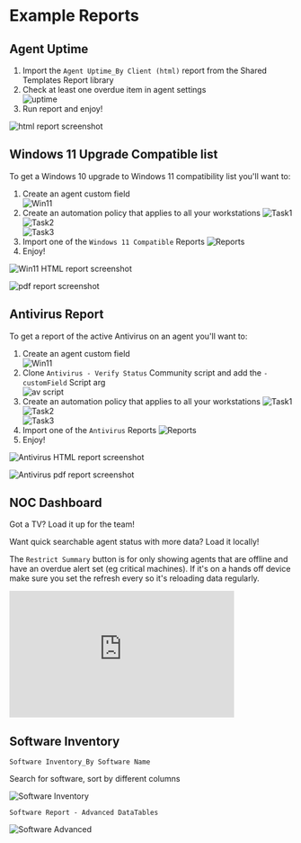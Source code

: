 # Example Reports

## Agent Uptime

1. Import the `Agent Uptime_By Client (html)` report from the Shared Templates Report library
2. Check at least one overdue item in agent settings<br>![uptime](../images/example_uptime_setting.png)
3. Run report and enjoy!

![html report screenshot](../images/example_uptimereport.png)

## Windows 11 Upgrade Compatible list

To get a Windows 10 upgrade to Windows 11 compatibility list you'll want to:

1. Create an agent custom field<br>![Win11](../images/example_win11_compatible_customfield.png)
2. Create an automation policy that applies to all your workstations ![Task1](../images/example_win11_compatible_task1.png)<br>![Task2](../images/example_win11_compatible_task2.png)<br>![Task3](../images/example_win11_compatible_task3.png)
3. Import one of the `Windows 11 Compatible` Reports ![Reports](../images/example_win11_reports.png)
4. Enjoy!

![Win11 HTML report screenshot](../images/example_win11_compatible_reporthtml.png)


![pdf report screenshot](../images/example_win11_compatible_reportpdf.png)

## Antivirus Report

To get a report of the active Antivirus on an agent you'll want to:

1. Create an agent custom field<br>![Win11](../images/example_av_customfield.png)
2. Clone `Antivirus - Verify Status` Community script and add the `-customField` Script arg<br>![av script](../images/example_av_script.png)
3. Create an automation policy that applies to all your workstations ![Task1](../images/example_av_task1.png)<br>![Task2](../images/example_av_task2.png)<br>![Task3](../images/example_av_task3.png)
4. Import one of the `Antivirus` Reports ![Reports](../images/example_av_reportimport.png)
5. Enjoy!

![Antivirus HTML report screenshot](../images/example_av_reporthtml.png)

![Antivirus pdf report screenshot](../images/example_av_reportpdf.png)

## NOC Dashboard

Got a TV? Load it up for the team!

Want quick searchable agent status with more data? Load it locally!

The `Restrict Summary` button is for only showing agents that are offline and have an overdue alert set (eg critical machines). If it's on a hands off device make sure you set the refresh every so it's reloading data regularly.

<div class="video-wrapper">
  <iframe width="400" height="225" src="https://www.youtube.com/embed/gBiDNSGh-2U" frameborder="0" allowfullscreen></iframe>
</div>

## Software Inventory

`Software Inventory_By Software Name`

Search for software, sort by different columns

![Software Inventory](../images/example_softwarereport.gif)


`Software Report - Advanced DataTables`

![Software Advanced](../images/example_software_Advanced_DataTables.png)
